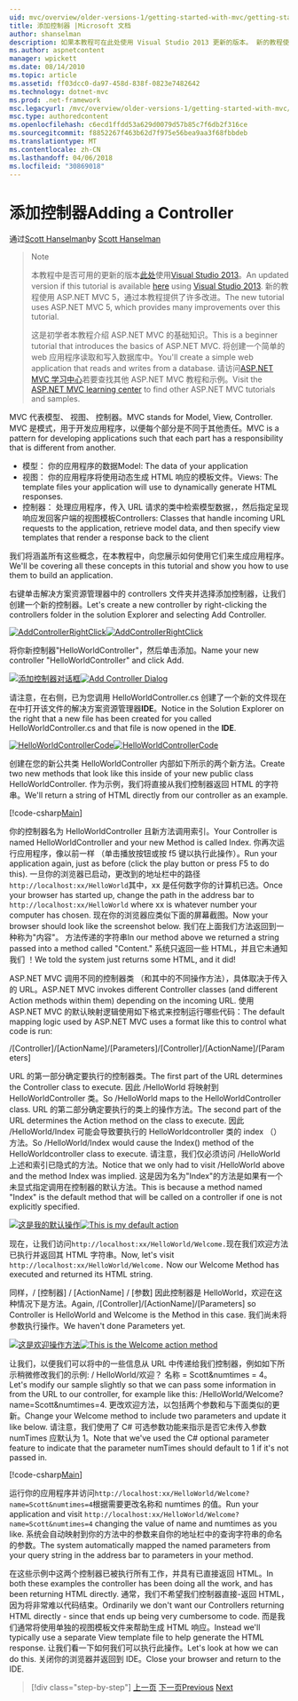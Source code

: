```yaml
---
uid: mvc/overview/older-versions-1/getting-started-with-mvc/getting-started-with-mvc-part2
title: 添加控制器 |Microsoft 文档
author: shanselman
description: 如果本教程可在此处使用 Visual Studio 2013 更新的版本。 新的教程使用 ASP.NET MVC 5，基础上 t 提供了许多改进...
ms.author: aspnetcontent
manager: wpickett
ms.date: 08/14/2010
ms.topic: article
ms.assetid: ff03dcc0-da97-458d-838f-0823e7482642
ms.technology: dotnet-mvc
ms.prod: .net-framework
msc.legacyurl: /mvc/overview/older-versions-1/getting-started-with-mvc/getting-started-with-mvc-part2
msc.type: authoredcontent
ms.openlocfilehash: c6ecd1ffdd53a629d0079d57b85c7f6db2f316ce
ms.sourcegitcommit: f8852267f463b62d7f975e56bea9aa3f68fbbdeb
ms.translationtype: MT
ms.contentlocale: zh-CN
ms.lasthandoff: 04/06/2018
ms.locfileid: "30869018"
---
```

<a name="adding-a-controller"></a><span data-ttu-id="3f12a-104">添加控制器</span><span class="sxs-lookup"><span data-stu-id="3f12a-104">Adding a Controller</span></span>
====================
<span data-ttu-id="3f12a-105">通过[Scott Hanselman](https://github.com/shanselman)</span><span class="sxs-lookup"><span data-stu-id="3f12a-105">by [Scott Hanselman](https://github.com/shanselman)</span></span>

> > [!NOTE]
> > <span data-ttu-id="3f12a-106">本教程中是否可用的更新的版本[此处](../../getting-started/introduction/getting-started.md)使用[Visual Studio 2013](https://www.microsoft.com/visualstudio/eng/2013-downloads)。</span><span class="sxs-lookup"><span data-stu-id="3f12a-106">An updated version if this tutorial is available [here](../../getting-started/introduction/getting-started.md) using [Visual Studio 2013](https://www.microsoft.com/visualstudio/eng/2013-downloads).</span></span> <span data-ttu-id="3f12a-107">新的教程使用 ASP.NET MVC 5，通过本教程提供了许多改进。</span><span class="sxs-lookup"><span data-stu-id="3f12a-107">The new tutorial uses ASP.NET MVC 5, which provides many improvements over this tutorial.</span></span>
> 
> 
> <span data-ttu-id="3f12a-108">这是初学者本教程介绍 ASP.NET MVC 的基础知识。</span><span class="sxs-lookup"><span data-stu-id="3f12a-108">This is a beginner tutorial that introduces the basics of ASP.NET MVC.</span></span> <span data-ttu-id="3f12a-109">将创建一个简单的 web 应用程序读取和写入数据库中。</span><span class="sxs-lookup"><span data-stu-id="3f12a-109">You'll create a simple web application that reads and writes from a database.</span></span> <span data-ttu-id="3f12a-110">请访问[ASP.NET MVC 学习中心](../../../index.md)若要查找其他 ASP.NET MVC 教程和示例。</span><span class="sxs-lookup"><span data-stu-id="3f12a-110">Visit the [ASP.NET MVC learning center](../../../index.md) to find other ASP.NET MVC tutorials and samples.</span></span>


<span data-ttu-id="3f12a-111">MVC 代表模型、 视图、 控制器。</span><span class="sxs-lookup"><span data-stu-id="3f12a-111">MVC stands for Model, View, Controller.</span></span> <span data-ttu-id="3f12a-112">MVC 是模式，用于开发应用程序，以便每个部分是不同于其他责任。</span><span class="sxs-lookup"><span data-stu-id="3f12a-112">MVC is a pattern for developing applications such that each part has a responsibility that is different from another.</span></span>

- <span data-ttu-id="3f12a-113">模型： 你的应用程序的数据</span><span class="sxs-lookup"><span data-stu-id="3f12a-113">Model: The data of your application</span></span>
- <span data-ttu-id="3f12a-114">视图： 你的应用程序将使用动态生成 HTML 响应的模板文件。</span><span class="sxs-lookup"><span data-stu-id="3f12a-114">Views: The template files your application will use to dynamically generate HTML responses.</span></span>
- <span data-ttu-id="3f12a-115">控制器： 处理应用程序，传入 URL 请求的类中检索模型数据，，然后指定呈现响应发回客户端的视图模板</span><span class="sxs-lookup"><span data-stu-id="3f12a-115">Controllers: Classes that handle incoming URL requests to the application, retrieve model data, and then specify view templates that render a response back to the client</span></span>

<span data-ttu-id="3f12a-116">我们将涵盖所有这些概念，在本教程中，向您展示如何使用它们来生成应用程序。</span><span class="sxs-lookup"><span data-stu-id="3f12a-116">We'll be covering all these concepts in this tutorial and show you how to use them to build an application.</span></span>

<span data-ttu-id="3f12a-117">右键单击解决方案资源管理器中的 controllers 文件夹并选择添加控制器，让我们创建一个新的控制器。</span><span class="sxs-lookup"><span data-stu-id="3f12a-117">Let's create a new controller by right-clicking the controllers folder in the solution Explorer and selecting Add Controller.</span></span>

<span data-ttu-id="3f12a-118">[![AddControllerRightClick](getting-started-with-mvc-part2/_static/image2.png)](getting-started-with-mvc-part2/_static/image1.png)</span><span class="sxs-lookup"><span data-stu-id="3f12a-118">[![AddControllerRightClick](getting-started-with-mvc-part2/_static/image2.png)](getting-started-with-mvc-part2/_static/image1.png)</span></span>

<span data-ttu-id="3f12a-119">将你新控制器"HelloWorldController"，然后单击添加。</span><span class="sxs-lookup"><span data-stu-id="3f12a-119">Name your new controller "HelloWorldController" and click Add.</span></span>

<span data-ttu-id="3f12a-120">[![添加控制器对话框](getting-started-with-mvc-part2/_static/image4.png)](getting-started-with-mvc-part2/_static/image3.png)</span><span class="sxs-lookup"><span data-stu-id="3f12a-120">[![Add Controller Dialog](getting-started-with-mvc-part2/_static/image4.png)](getting-started-with-mvc-part2/_static/image3.png)</span></span>

<span data-ttu-id="3f12a-121">请注意，在右侧，已为您调用 HelloWorldController.cs 创建了一个新的文件现在在中打开该文件的解决方案资源管理器**IDE**。</span><span class="sxs-lookup"><span data-stu-id="3f12a-121">Notice in the Solution Explorer on the right that a new file has been created for you called HelloWorldController.cs and that file is now opened in the **IDE**.</span></span>

<span data-ttu-id="3f12a-122">[![HelloWorldControllerCode](getting-started-with-mvc-part2/_static/image6.png)](getting-started-with-mvc-part2/_static/image5.png)</span><span class="sxs-lookup"><span data-stu-id="3f12a-122">[![HelloWorldControllerCode](getting-started-with-mvc-part2/_static/image6.png)](getting-started-with-mvc-part2/_static/image5.png)</span></span>

<span data-ttu-id="3f12a-123">创建在您的新公共类 HelloWorldController 内部如下所示的两个新方法。</span><span class="sxs-lookup"><span data-stu-id="3f12a-123">Create two new methods that look like this inside of your new public class HelloWorldController.</span></span> <span data-ttu-id="3f12a-124">作为示例，我们将直接从我们控制器返回 HTML 的字符串。</span><span class="sxs-lookup"><span data-stu-id="3f12a-124">We'll return a string of HTML directly from our controller as an example.</span></span>

[!code-csharp[Main](getting-started-with-mvc-part2/samples/sample1.cs)]

<span data-ttu-id="3f12a-125">你的控制器名为 HelloWorldController 且新方法调用索引。</span><span class="sxs-lookup"><span data-stu-id="3f12a-125">Your Controller is named HelloWorldController and your new Method is called Index.</span></span> <span data-ttu-id="3f12a-126">你再次运行应用程序，像以前一样 （单击播放按钮或按 f5 键以执行此操作）。</span><span class="sxs-lookup"><span data-stu-id="3f12a-126">Run your application again, just as before (click the play button or press F5 to do this).</span></span> <span data-ttu-id="3f12a-127">一旦你的浏览器已启动，更改到的地址栏中的路径`http://localhost:xx/HelloWorld`其中，xx 是任何数字你的计算机已选。</span><span class="sxs-lookup"><span data-stu-id="3f12a-127">Once your browser has started up, change the path in the address bar to `http://localhost:xx/HelloWorld` where xx is whatever number your computer has chosen.</span></span> <span data-ttu-id="3f12a-128">现在你的浏览器应类似下面的屏幕截图。</span><span class="sxs-lookup"><span data-stu-id="3f12a-128">Now your browser should look like the screenshot below.</span></span> <span data-ttu-id="3f12a-129">我们在上面我们方法返回到一种称为"内容"。 方法传递的字符串</span><span class="sxs-lookup"><span data-stu-id="3f12a-129">In our method above we returned a string passed into a method called "Content."</span></span> <span data-ttu-id="3f12a-130">系统只返回一些 HTML，并且它未通知我们 ！</span><span class="sxs-lookup"><span data-stu-id="3f12a-130">We told the system just returns some HTML, and it did!</span></span>

<span data-ttu-id="3f12a-131">ASP.NET MVC 调用不同的控制器类 （和其中的不同操作方法），具体取决于传入的 URL。</span><span class="sxs-lookup"><span data-stu-id="3f12a-131">ASP.NET MVC invokes different Controller classes (and different Action methods within them) depending on the incoming URL.</span></span> <span data-ttu-id="3f12a-132">使用 ASP.NET MVC 的默认映射逻辑使用如下格式来控制运行哪些代码：</span><span class="sxs-lookup"><span data-stu-id="3f12a-132">The default mapping logic used by ASP.NET MVC uses a format like this to control what code is run:</span></span>

<span data-ttu-id="3f12a-133">/[Controller]/[ActionName]/[Parameters]</span><span class="sxs-lookup"><span data-stu-id="3f12a-133">/[Controller]/[ActionName]/[Parameters]</span></span>

<span data-ttu-id="3f12a-134">URL 的第一部分确定要执行的控制器类。</span><span class="sxs-lookup"><span data-stu-id="3f12a-134">The first part of the URL determines the Controller class to execute.</span></span> <span data-ttu-id="3f12a-135">因此 /HelloWorld 将映射到 HelloWorldController 类。</span><span class="sxs-lookup"><span data-stu-id="3f12a-135">So /HelloWorld maps to the HelloWorldController class.</span></span> <span data-ttu-id="3f12a-136">URL 的第二部分确定要执行的类上的操作方法。</span><span class="sxs-lookup"><span data-stu-id="3f12a-136">The second part of the URL determines the Action method on the class to execute.</span></span> <span data-ttu-id="3f12a-137">因此 /HelloWorld/Index 可能会导致要执行的 HelloWorldcontroller 类的 index （） 方法。</span><span class="sxs-lookup"><span data-stu-id="3f12a-137">So /HelloWorld/Index would cause the Index() method of the HelloWorldcontroller class to execute.</span></span> <span data-ttu-id="3f12a-138">请注意，我们仅必须访问 /HelloWorld 上述和索引已隐式的方法。</span><span class="sxs-lookup"><span data-stu-id="3f12a-138">Notice that we only had to visit /HelloWorld above and the method Index was implied.</span></span> <span data-ttu-id="3f12a-139">这是因为名为"Index"的方法是如果有一个未显式指定调用在控制器的默认方法。</span><span class="sxs-lookup"><span data-stu-id="3f12a-139">This is because a method named "Index" is the default method that will be called on a controller if one is not explicitly specified.</span></span>

<span data-ttu-id="3f12a-140">[![这是我的默认操作](getting-started-with-mvc-part2/_static/image8.png)](getting-started-with-mvc-part2/_static/image7.png)</span><span class="sxs-lookup"><span data-stu-id="3f12a-140">[![This is my default action](getting-started-with-mvc-part2/_static/image8.png)](getting-started-with-mvc-part2/_static/image7.png)</span></span>

<span data-ttu-id="3f12a-141">现在，让我们访问`http://localhost:xx/HelloWorld/Welcome.`现在我们欢迎方法已执行并返回其 HTML 字符串。</span><span class="sxs-lookup"><span data-stu-id="3f12a-141">Now, let's visit `http://localhost:xx/HelloWorld/Welcome.` Now our Welcome Method has executed and returned its HTML string.</span></span>

<span data-ttu-id="3f12a-142">同样，/ [控制器] / [ActionName] / [参数] 因此控制器是 HelloWorld，欢迎在这种情况下是方法。</span><span class="sxs-lookup"><span data-stu-id="3f12a-142">Again, /[Controller]/[ActionName]/[Parameters] so Controller is HelloWorld and Welcome is the Method in this case.</span></span> <span data-ttu-id="3f12a-143">我们尚未将参数执行操作。</span><span class="sxs-lookup"><span data-stu-id="3f12a-143">We haven't done Parameters yet.</span></span>

<span data-ttu-id="3f12a-144">[![这是欢迎操作方法](getting-started-with-mvc-part2/_static/image10.png)](getting-started-with-mvc-part2/_static/image9.png)</span><span class="sxs-lookup"><span data-stu-id="3f12a-144">[![This is the Welcome action method](getting-started-with-mvc-part2/_static/image10.png)](getting-started-with-mvc-part2/_static/image9.png)</span></span>

<span data-ttu-id="3f12a-145">让我们，以便我们可以将中的一些信息从 URL 中传递给我们控制器，例如如下所示稍微修改我们的示例: / HelloWorld/欢迎？ 名称 = Scott&amp;numtimes = 4。</span><span class="sxs-lookup"><span data-stu-id="3f12a-145">Let's modify our sample slightly so that we can pass some information in from the URL to our controller, for example like this: /HelloWorld/Welcome?name=Scott&amp;numtimes=4.</span></span> <span data-ttu-id="3f12a-146">更改欢迎方法，以包括两个参数和与下面类似的更新。</span><span class="sxs-lookup"><span data-stu-id="3f12a-146">Change your Welcome method to include two parameters and update it like below.</span></span> <span data-ttu-id="3f12a-147">请注意，我们使用了 C# 可选参数功能来指示是否它未传入参数 numTimes 应默认为 1。</span><span class="sxs-lookup"><span data-stu-id="3f12a-147">Note that we've used the C# optional parameter feature to indicate that the parameter numTimes should default to 1 if it's not passed in.</span></span>

[!code-csharp[Main](getting-started-with-mvc-part2/samples/sample2.cs)]

<span data-ttu-id="3f12a-148">运行你的应用程序并访问`http://localhost:xx/HelloWorld/Welcome?name=Scott&numtimes=4`根据需要更改名称和 numtimes 的值。</span><span class="sxs-lookup"><span data-stu-id="3f12a-148">Run your application and visit `http://localhost:xx/HelloWorld/Welcome?name=Scott&numtimes=4` changing the value of name and numtimes as you like.</span></span> <span data-ttu-id="3f12a-149">系统会自动映射到你的方法中的参数来自你的地址栏中的查询字符串的命名的参数。</span><span class="sxs-lookup"><span data-stu-id="3f12a-149">The system automatically mapped the named parameters from your query string in the address bar to parameters in your method.</span></span>

<span data-ttu-id="3f12a-150">在这些示例中这两个控制器已被执行所有工作，并具有已直接返回 HTML。</span><span class="sxs-lookup"><span data-stu-id="3f12a-150">In both these examples the controller has been doing all the work, and has been returning HTML directly.</span></span> <span data-ttu-id="3f12a-151">通常，我们不希望我们控制器直接-返回 HTML，因为将非常难以代码结束。</span><span class="sxs-lookup"><span data-stu-id="3f12a-151">Ordinarily we don't want our Controllers returning HTML directly - since that ends up being very cumbersome to code.</span></span> <span data-ttu-id="3f12a-152">而是我们通常将使用单独的视图模板文件来帮助生成 HTML 响应。</span><span class="sxs-lookup"><span data-stu-id="3f12a-152">Instead we'll typically use a separate View template file to help generate the HTML response.</span></span> <span data-ttu-id="3f12a-153">让我们看一下如何我们可以执行此操作。</span><span class="sxs-lookup"><span data-stu-id="3f12a-153">Let's look at how we can do this.</span></span> <span data-ttu-id="3f12a-154">关闭你的浏览器并返回到 IDE。</span><span class="sxs-lookup"><span data-stu-id="3f12a-154">Close your browser and return to the IDE.</span></span>

> [!div class="step-by-step"]
> <span data-ttu-id="3f12a-155">[上一页](getting-started-with-mvc-part1.md)
> [下一页](getting-started-with-mvc-part3.md)</span><span class="sxs-lookup"><span data-stu-id="3f12a-155">[Previous](getting-started-with-mvc-part1.md)
[Next](getting-started-with-mvc-part3.md)</span></span>
